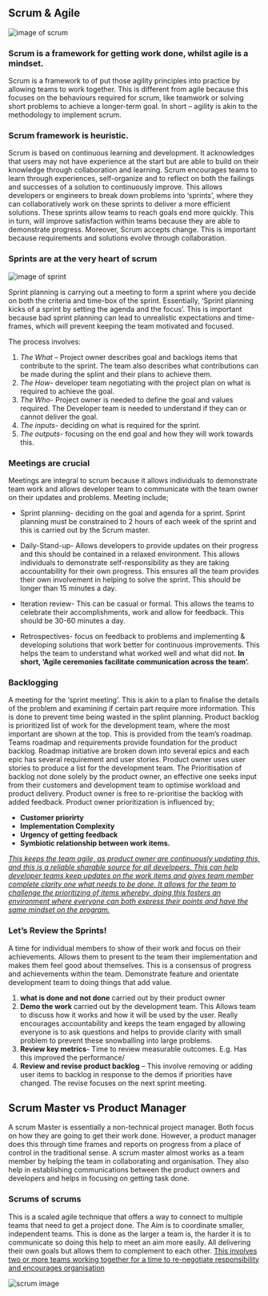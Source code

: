 ## Scrum & Agile

![image of scrum](https://scrumorg-website-prod.s3.amazonaws.com/drupal/inline-images/2017-07/ScrumValues2017_thumb_2.png)

### Scrum is a framework for getting work done, whilst agile is a mindset.

Scrum is a framework to of put those agility principles into practice by allowing teams to work together. This is different from agile because this focuses on the behaviours required for scrum, like teamwork or solving short problems to achieve a longer-term goal. In short – agility is akin to the methodology to implement scrum. 

### Scrum framework is heuristic.

Scrum is based on continuous learning and development. It acknowledges that users may not have experience at the start but are able to build on their knowledge through collaboration and learning. Scrum encourages teams to learn through experiences, self-organize and to reflect on both the failings and successes of a solution to continuously improve.
This allows developers or engineers to break down problems into ‘sprints’, where they can collaboratively work on these sprints to deliver a more efficient solutions. These sprints allow teams to reach goals end more quickly. This in turn, will improve satisfaction within teams because they are able to demonstrate progress. Moreover, Scrum accepts change. This is important because requirements and solutions evolve through collaboration. 

### Sprints are at the very heart of scrum

![image of sprint](https://habrastorage.org/getpro/habr/post_images/d2a/90d/251/d2a90d2514c3f9649b0c2005730e872c.jpg)

Sprint planning is carrying out a meeting to form a sprint where you   decide on both the criteria and time-box of the sprint. Essentially, ‘Sprint planning kicks of a sprint by setting the agenda and the focus’. This is important because bad sprint planning can lead to unrealistic expectations and time-frames, which will prevent keeping the team motivated and focused. 

The process involves:
1. *The What* – Project owner describes goal and backlogs items that contribute to the sprint. The team also describes what contributions can be made during the splint  and their plans to achieve them. 
2. *The How*- developer team negotiating with the project plan on what is required to achieve the goal.
3. *The Who*- Project owner is needed to define the goal and values required. The Developer team is needed to understand if they can or cannot deliver the goal.
4. *The inputs*- deciding on what is required for the sprint.
5. *The outputs*- focusing on  the end goal and how they will work towards this. 

### Meetings are crucial

Meetings are integral to scrum because it allows individuals to demonstrate team work and allows developer team to communicate with the team owner on their updates and problems.
Meeting include;
*	Sprint planning- deciding on the goal and agenda for a sprint. Sprint planning must be constrained to 2 hours  of each week of the sprint and this is carried out by the Scrum master.
*	Daily-Stand-up- Allows developers to provide updates on their progress and this should be contained in a relaxed environment. This allows individuals to demonstrate self-responsibility as they are taking accountability for their own progress. This ensures all the team provides their own involvement in helping to solve the sprint. This should be longer than 15 minutes a day. 
*	Iteration review- This can be casual or formal. This allows the teams to celebrate their accomplishments, work and allow for feedback. This should be 30-60 minutes a day.

*	Retrospectives- focus on feedback to problems and implementing & developing solutions that work better for continuous improvements. This helps the team to understand what worked well and what did not.
**In short, ‘Agile ceremonies facilitate communication across the team’.**

### Backlogging

A meeting for the ‘sprint meeting’. This is akin to a plan to finalise the details of the problem and examining if certain part require more information. This is done to prevent time being wasted in the splint planning. 
Product backlog is prioritized list of work for the development team, where the most important are shown at the top. This is provided from the team’s roadmap.
Teams roadmap and requirements provide foundation for the product backlog. Roadmap initiative are broken down into several epics and each epic has several requirement and user stories. Product owner uses user stories to produce a list for the development team. 
The Prioritisation of backlog not done solely by the product owner, an effective one seeks input from their customers and development team to optimise workload and product delivery. Product owner is free to re-prioritise the backlog with added feedback.
Product owner prioritization is influenced by;
*	**Customer priorirty**
*	**Implementation Complexity**
*	**Urgency of getting feedback**
*	**Symbiotic relationship between work items.**

[*This keeps the team agile, as product owner are continuously updating this, and this is a reliable sharable source for all developers. This can help developer teams keep updates on the work items and gives team member complete clarity one what needs to be done. It allows for the team to challenge  the prioritizing of items  whereby, doing this fosters an environment where everyone  can both express their points and have the same mindset on the program.*](https://www.atlassian.com/agile/scrum)
### Let’s Review the Sprints!
 A time for individual members to show of their work and focus on their achievements. Allows them to present to the team their implementation and makes them feel good about themselves. This is a consensus of progress and achievements within the team. Demonstrate feature and orientate development team to doing things that add value.
1.	**what is done and not done** carried out by their product owner
2.	**Demo the work** carried out by the development team. This Allows team to discuss how it works and how it will be used by the user. Really encourages accountability and keeps the team engaged by allowing everyone is to ask questions and helps to provide clarity with small problem to prevent these snowballing into large problems. 
3.	**Review key metrics**- Time to review measurable outcomes. E.g. Has this improved the performance/ 
4.	**Review and revise product backlog** – This involve removing or adding user items to backlog in response to the demos if priorities have changed. The revise focuses on the next sprint meeting.

## Scrum Master vs Product Manager
A scrum Master is essentially a non-technical project manager. Both focus on how they are going to get their work done. However, a product manager does this through time frames and reports on progress from a place of control in the traditional sense. A scrum master almost works as a team member by helping the team in collaborating and organisation. They also help in establishing communications between the product owners and developers and helps in focusing on getting task done.
### Scrums of scrums
This is a scaled agile technique that offers a way to connect to multiple teams that need to get a project done. The Aim is to coordinate smaller, independent teams. This is done as the larger a team is, the harder it is to communicate so doing this help to meet an aim more easily. All delivering their own goals but allows them to complement to each other. [This involves two or more teams working together for a time to re-negotiate responsibility and encourages organisation](https://www.agilest.org/scaled-agile/scrum-of-scrums/)

![scrum image](https://www.google.co.uk/url?sa=i&url=https%3A%2F%2Fwww.scrum.org%2Fresources%2Fblog%2F5-scrum-values-take-center-stage&psig=AOvVaw3UdYTgeyAyqOPU06o6UsDI&ust=1589038312060000&source=images&cd=vfe&ved=0CAIQjRxqFwoTCKCq3ZPLpOkCFQAAAAAdAAAAABAS)

